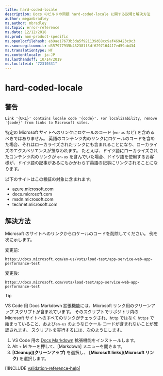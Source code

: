 ```yaml
---
title: hard-coded-locale
description: Docs のビルドの問題 hard-coded-locale に関する説明と解決方法
author: meganbradley
ms.author: mbradley
ms.topic: error-reference
ms.date: 12/12/2018
ms.prod: non-product-specific
ms.openlocfilehash: eb9ae17673b3da5f921139d88cc9af469423c9c3
ms.sourcegitcommit: d357977935b432381f3df6297164417ed59ab434
ms.translationtype: HT
ms.contentlocale: ja-JP
ms.lasthandoff: 10/14/2019
ms.locfileid: "72310331"
---
```

# <a name="hard-coded-locale"></a>hard-coded-locale

## <a name="warning"></a>警告

`Link '{URL}' contains locale code '{code}'. For localizability, remove '{code}' from links to Microsoft sites.`

特定の Microsoft サイトへのリンクにロケールのコード (`en-us` など) を含めるべきではありません。 英語のコンテンツ内のリンクにロケールのコードを含めた場合、それはローカライズされたリンクにも含まれることになり、ローカライズのエクスペリエンスが損なわれます。 たとえば、ドイツ語にローカライズされたコンテンツ内のリンクが `en-us` を含んでいた場合、ドイツ語を使用するお客様が、ドイツ語の記事があるにもかかわらず英語の記事にリンクされることになります。

以下のサイトはこの検証の対象に含まれます。

- azure.microsoft.com
- docs.microsoft.com
- msdn.microsoft.com
- technet.microsoft.com

## <a name="resolution"></a>解決方法

Microsoft のサイトへのリンクからロケールのコードを削除してください。 例を次に示します。

変更前:

`https://docs.microsoft.com/en-us/vsts/load-test/app-service-web-app-performance-test`

変更後:

`https://docs.microsoft.com/vsts/load-test/app-service-web-app-performance-test`

> [!TIP]
> VS Code 用 Docs Markdown 拡張機能には、Microsoft リンク用のクリーンアップ スクリプトが含まれています。 そのスクリプトでリポジトリ内の Microsoft サイトへのすべてのリンクがチェックされ、`http` ではなく `https` で始まっていること、および`en-us` のようなロケール コードが含まれないことが確認されます。 スクリプトを実行するには、次のようにします。
>
> 1. VS Code 用の [Docs Markdown](https://marketplace.visualstudio.com/items?itemName=docsmsft.docs-markdown) 拡張機能をインストールします。
> 1. Alt + M キーを押して、[Markdown] メニューを開きます。
> 1. **[Cleanup]\(クリーンアップ\)** を選択し、 **[Microsoft links]\(Microsoft リンク\)** を選択します。

<!--make sure to add this file to your includes folder and verify the path-->
[!INCLUDE [validation-reference-help](includes/validation-reference-help.md)]